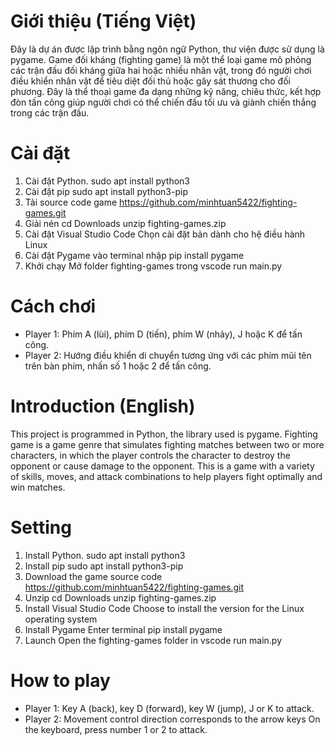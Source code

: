# Giới thiệu (Tiếng Việt)
Đây là dự án được lập trình bằng ngôn ngữ Python, thư viện được sử dụng là pygame.
Game đối kháng (fighting game) là một thể loại game mô phỏng các trận đấu đối kháng giữa hai hoặc nhiều nhân vật, trong đó người chơi điều khiển nhân vật để tiêu diệt đối thủ hoặc gây sát thương cho đối phương. Đây là thể thoại game đa dạng những kỹ năng, chiêu thức, kết hợp đòn tấn công giúp người chơi có thể chiến đấu tối ưu và giành chiến thắng trong các trận đấu.
# Cài đặt 
1. Cài đặt Python.
sudo apt install python3
2. Cài đặt pip
sudo apt install python3-pip
3. Tải source code game 
https://github.com/minhtuan5422/fighting-games.git
4. Giải nén
cd Downloads
unzip fighting-games.zip
5. Cài đặt Visual Studio Code
Chọn cài đặt bản dành cho hệ điều hành Linux
6. Cài đặt Pygame
vào terminal nhập
pip install pygame
7. Khởi chạy
Mở folder fighting-games trong vscode
run main.py

# Cách chơi
+ Player 1: Phím A (lùi), phím D (tiến), phím W (nhảy), J hoặc K để
tấn công.
+ Player 2: Hướng điều khiển di chuyển tương ứng với các phím mũi tên
trên bàn phím, nhấn số 1 hoặc 2 để tấn công.


# Introduction (English)
This project is programmed in Python, the library used is pygame.
Fighting game is a game genre that simulates fighting matches between two or more characters, in which the player controls the character to destroy the opponent or cause damage to the opponent. This is a game with a variety of skills, moves, and attack combinations to help players fight optimally and win matches.
# Setting
1. Install Python.
sudo apt install python3
2. Install pip
sudo apt install python3-pip
3. Download the game source code
https://github.com/minhtuan5422/fighting-games.git
4. Unzip
cd Downloads
unzip fighting-games.zip
5. Install Visual Studio Code
Choose to install the version for the Linux operating system
6. Install Pygame
Enter terminal
pip install pygame
7. Launch
Open the fighting-games folder in vscode
run main.py
# How to play
+ Player 1: Key A (back), key D (forward), key W (jump), J or K to
attack.
+ Player 2: Movement control direction corresponds to the arrow keys
On the keyboard, press number 1 or 2 to attack.

